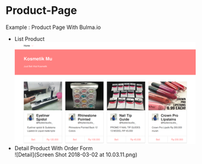 # Product-Page
Example : Product Page With Bulma.io 

- List Product 
![ScreenShot](Screen%20Shot%202018-03-02%20at%2010.01.33.png)
- Detail Product With Order Form   
![Detail](Screen Shot 2018-03-02 at 10.03.11.png)
